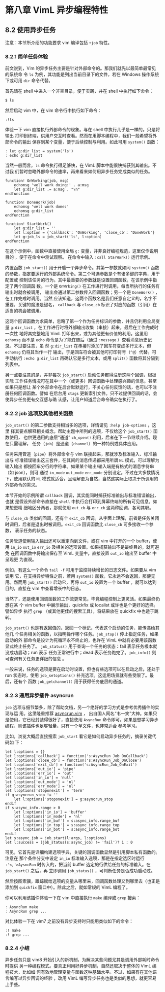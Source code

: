 # 第八章 VimL 异步编程特性

## 8.2 使用异步任务

注意：本节所介绍的功能要求 vim 编译包括 `+job` 特性。

### 8.2.1 简单任务体验

前文说到，Vim 的异步任务主要是针对外部命令的。那我们就先以最简单最常见的系统命
令 `ls` 为例，其功能是列出当前目录下的文件，若在 Windows 操作系统下或可用 `dir` 
命令代替。

首先请在 shell 中进入一个非空目录，便于实践，并在 shell 中执行如下命令：
```bash
$ ls
```

然后启动 vim 中，在 vim 命令行中执行如下命令：
```vim
:!ls
```

体验一下 vim 直接执行外部命令的现象。与在 shell 中执行几乎是一样的，只是将输出
打印到终端，供用户交互时查看。然而在用脚本编程中，我们一般希望将外部命令的输出
保存到某个变量，便于后续控制与利用。如此可用 `system()` 函数：

```vim
: let g:dir_list = system('ls')
: echo g:dir_list
```

当然一般而言，`ls` 命令执行得足够快，在 VimL 脚本中能很快捕获到其输出。不过我
们暂时忽略外部命令的速率，再来看来如何用异步任务完成类似的任务。

```vim
function! OnWorking(job, msg)
    echomsg 'well work doing:' . a:msg
    let g:dir_list .= a:msg . "\n"
endfunction

function! DoneWork(job)
    echomsg 'well work done:'
    echomsg g:dir_list
endfunction

function! StartWork()
    let g:dir_list = ''
    let l:option = {'callback': 'OnWorking', 'close_cb': 'DoneWork'}
    let g:job_ls = job_start('ls', l:option)
endfunction
```

在这个示例中，函数中直接使用全局 `g:` 变量，并非良好编程规范，这里仅作说明目的
，便于在命令中测试观察。 在命令中输入 `:call StarWork()` 运行示例。

内置函数 `job_start()` 用于开启一个异步命令。其第一参数就如同 `system()` 函数
的参数，指定要运行的外部系统命令。第二个可选参数是个有诸多键的字典，用于配置或
控制该任务的行为。其中最重要的参数就是设置回调函数，在该示例中指定了两个回调函
数。一个是 `OnWrking()` 在工作进行时调用，每当所执行的任务有输出时就会被调用，
输出会通过第二参数传入回调函数；另一个是 `DoneWork()` ，在工作完成时调用。当然
应该知道，这两个函数名是我们任意自定义的，名字不重要，关键的魔法是键名，
`callback` 与 `close_cb` 标识了对应的函数（引用）在适当的机会被调用。

这两个回调函数为求简单，忽略了第一个作为任务标识的参数，并且仍利用全局变量
`g:dir_list` ，在工作进行时将外部输出收集（串接）起来，最后在工作完成时一次性
地将其完整地用 VimL 打印出来，或为其他更有价值的利用。这里用 `echomsg` 而不是
`echo` 命令是为了能在随后（通过 `:message` ）查看消息历史记录。不过要注意，虽
然 `g:dir_list` 在串接时添加了回车符变成多行文本，但 `echomsg` 仍将其当作一行
输出，于是回车符会被其他可打印符号（`^@`）代替。可手动执行 `:echo g:dir_list`
再确认它是多行文本，或用 `split()` 函数将其分隔到列表中。

另一点要注意的是，并非每次 `job_start()` 启动任务都得注册这两个回调，根据实际
工作任务情况可在其中一个（或更多）回调函数中处理感兴趣的信息。甚至如果只是想让
某个外部命令在后台默默运行，不关心任何反馈的话，也可以不注册任何回调函数。譬如
在后台用 `ctags` 更新索引文件。只不过提供回调的话，会使异步任务更有交互感与确
认感，让用户知道后台命令确实在执行了。

### 8.2.2 job 选项及其他相关函数

`job_start()` 的第二参数支持相当多的选项，详情请见 `:help job-options` ，这里
择其要点解释相关概念。帮助主题中所列的选项，不仅给这个 `job_start()` 函数使用，
也供更通用的底层“通道” `ch_open()` 利用，后者在下一节继续介绍。现在只需理解，
任务（`job`）是通道（`channel`）的一种特例或具体应用。

任务采用管道（`pipe`）将外部命令与 vim 联接起来，那就涉及标准输入、标准输出与
标准错误输出这三套件，在其间的消息传递都采用所谓 `NL` 模式，可以理解为输入输出
都按回车分行的字符串。如果某个输出/输入端是有格式的消息字符串（如 json），则可
通过 `in_mode` `out_mode` `err_mode` 分别设定。不过在大多数情况下，使用默认的
`NL` 模式就适合，且理解更为自然，当然这实际上取决于所调用的外部命令的需求。

本节开始的示例所谓 `callback` 回调，其实能同时捕获标准输出与标准错误输出，也就
是假设外部命令直接在 `shell` 中执行会打印到屏幕终端的所有可见信息。如果想更精
细地区分两者，那就使用 `out_cb` 与 `err_cb` 这两种回调，各司其职。

与 `close_cb` 类似的回调，还有个 `exit_cb` 回调。从字面上理解，前者是任务关闭
时调用，后者是退出时被调用。`exit_cb` 回调函数比 `close_cb` 可多接收一个参数，
表示任务的状态。

任务管道使用输入输出还可以重定向到文件，或在 vim 中打开的一个 buffer，使用
`in_io` `out_io` `err_io` 及相关的选项设置。如果捕获输出不是最终目的，就可避免
在回调函数中将输出保存至 VimL 变量中，直接设置 `out_io` 输出至 buffer 中呈现更
为直观。

例如，有这么一个命令 `tail -f` 可用于监控持续增长的日志文件。如果要从 vim 调用
它，在支持异步特性之前，若用 `system()` 函数，它永远不会返回，那便无用。然而用
`job_start()` 启动它，再将 `out_io` 设置为一个 buffer ，就可以达到目的，直接在
vim 中查看增长中的日志。

当然了，还是使用回调函数的工作流更常见，毕竟编程控制上更灵活。如果最终仍想在某
个 vim buffer 中展示输出，quickfix 或 localist 或许也是个更好的选择。譬如异步
执行 `grep` （或其他更佳的搜索工具），将结果放在 quickfix 中也适于跳转。

`job_start()` 也是有返回值的，返回一个标记，代表这个启动的任务，能传递给其他几
个任务相关的函数，以指明操作哪个任务。`job_stop()` 停止指定任务，如果启动的外
部命令是设计为死循环永不终止的，也许在 VimL 中就有必要用该函数显式终止任务了。
`job_status()` 用于查询一个任务的状态：fail 表示任务根本就没成功启动；run 表示
任务正常进行中；dead 表示任务跑完了。`job_info()` 则可查询有关任务更详细的信息
。

一般来说，任务的选项是要在启动时设置，但也有些选项可以在启动之后，还处于 run
状态时，使用 `job_setoptions()` 补充选项。这运用场景就有些受限了。最后，还有个
函数 `job_getchannel()` 用于获得任务底层的通道。

### 8.2.3 通用异步插件 asyncrun

`job` 选项与细节繁多，除了帮助文档，另一个绝好的学习方式是参考优秀插件的实现与运
用。这里隆重推荐 [asyncrun.vim](https://github.com/skywind3000/asyncrun.vim) ，
出自国人网名“韦一笑”大神。如果只是使用，它已经封装得很好了，直接使用 `AsyncRun` 
命令即可。如果是想学习异步编程，则该插件也足够轻量，只有一个单文件，也非常适合
参考学习。

比如，浏览大概后直接搜索 `job_start` 看它是如何启动异步任务的，摘录关键代码如
下：

```vim
let l:options = {}
let l:options['callback'] = function('s:AsyncRun_Job_OnCallback')
let l:options['close_cb'] = function('s:AsyncRun_Job_OnClose')
let l:options['exit_cb'] = function('s:AsyncRun_Job_OnExit')
let l:options['out_io'] = 'pipe'
let l:options['err_io'] = 'out'
let l:options['in_io'] = 'null'
let l:options['out_mode'] = 'nl'
let l:options['err_mode'] = 'nl'
let l:options['stoponexit'] = 'term'
if g:asyncrun_stop != ''
    let l:options['stoponexit'] = g:asyncrun_stop
endif
if s:async_info.range > 0
    let l:options['in_io'] = 'buffer'
    let l:options['in_mode'] = 'nl'
    let l:options['in_buf'] = s:async_info.range_buf
    let l:options['in_top'] = s:async_info.range_top
    let l:options['in_bot'] = s:async_info.range_bot
endif
let s:async_job = job_start(l:args, l:options)
let l:success = (job_status(s:async_job) != 'fail')? 1 : 0
```

可见，它首先是详细构建选项字典，关键的回调函数显然是引用脚本私有函数的。注意在
那个条件分支中设定 `in_io` 标准输入选项，那是在指定选区时运行 `:'<,'>AysncRun`
时传入的，把当前 buffer 选定的行供给任务的标准输入。在 `job_start()` 之后，再
立即调用 `job_status()` ，可判断任务是否成功启动过。

然后按图索骥，跟踪赋给选项的变量从哪里来，回调函数处理又到哪里去（也正是添加到
`quickfix` 窗口中）。除此之后，就如常规的 VimL 编程了。

你可以利用该插件体验一下在 vim 中直接执行 `make` 编译或 `grep` 搜索：

```vim
: AsyncRun make
: AsyncRun grep ...
```

对比体验一下在 vim7 之前没有异步支持时只能用类似如下的命令：

```vim
:! make
:! grep ...
```

### 8.2.4 小结

异步任务只是 vim8 开始引入的新机制，为解决某些问题尤其是调用外部耗时命令时提供
另一种编程模式。要真正利用好异步机制，自然还取决于整体的 VimL 编程技术，比如如
何有效地管理变量与函数这种基础水平。不过，如果有在其他语言编写过异步回调的经验
，改用 VimL 编写异步任务也是类似的思想，就更容易上手些。
